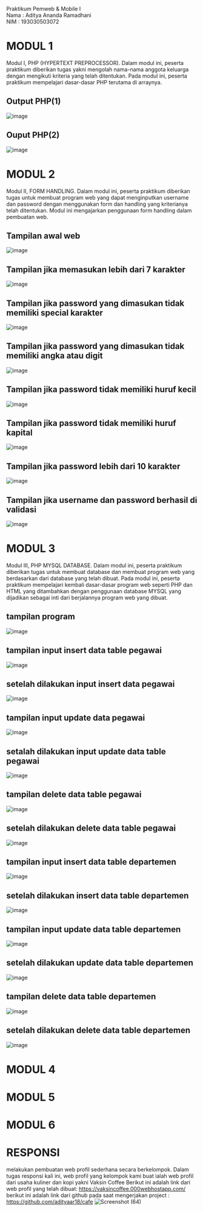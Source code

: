 Praktikum Pemweb & Mobile I\
Nama  : Aditya Ananda Ramadhani\
NIM   : 193030503072
# MODUL 1
Modul I, PHP (HYPERTEXT PREPROCESSOR). Dalam modul ini, peserta praktikum diberikan tugas yakni mengolah nama-nama anggota keluarga dengan mengikuti kriteria yang telah ditentukan. Pada modul ini, peserta praktikum mempelajari dasar-dasar PHP terutama di arraynya.
## Output PHP(1)
![image](https://user-images.githubusercontent.com/60376933/119394016-ea617200-bcfb-11eb-90bd-d14488877f96.png)
## Ouput PHP(2)
![image](https://user-images.githubusercontent.com/60376933/119394036-ee8d8f80-bcfb-11eb-82df-aecbeeafcfed.png)
# MODUL 2
Modul II, FORM HANDLING. Dalam modul ini, peserta praktikum diberikan tugas untuk membuat program web yang dapat menginputkan username dan password dengan menggunakan form dan handling yang kriterianya telah ditentukan. Modul ini mengajarkan penggunaan form handling dalam pembuatan web.
## Tampilan awal web
 ![image](https://user-images.githubusercontent.com/60376933/119393815-a4a4a980-bcfb-11eb-8eb1-bd4ded2a392e.png)
 
## Tampilan jika memasukan lebih dari 7 karakter
 ![image](https://user-images.githubusercontent.com/60376933/119393900-c30aa500-bcfb-11eb-934c-3cee7ae9cfe0.png)
 
 ## Tampilan jika password yang dimasukan tidak memiliki special karakter
 ![image](https://user-images.githubusercontent.com/60376933/119394074-fcdbab80-bcfb-11eb-890d-f164d3df6506.png)
 
 ## Tampilan jika password yang dimasukan tidak memiliki angka atau digit
![image](https://user-images.githubusercontent.com/60376933/119394097-0238f600-bcfc-11eb-8c65-5236987b5de6.png)
 ## Tampilan jika password tidak memiliki huruf kecil

![image](https://user-images.githubusercontent.com/60376933/119394111-05cc7d00-bcfc-11eb-93d5-96932b6a5121.png)

## Tampilan jika password tidak memiliki huruf kapital
![image](https://user-images.githubusercontent.com/60376933/119394125-08c76d80-bcfc-11eb-8acf-e220439b96af.png)

## Tampilan jika password lebih dari 10 karakter
![image](https://user-images.githubusercontent.com/60376933/119394141-0cf38b00-bcfc-11eb-937a-6b3187d51192.png)

## Tampilan jika username dan password berhasil di validasi
![image](https://user-images.githubusercontent.com/60376933/119394151-0fee7b80-bcfc-11eb-8252-0c8d1078ffe0.png)

# MODUL 3
Modul III, PHP MYSQL DATABASE. Dalam modul ini, peserta praktikum diberikan tugas untuk membuat database dan membuat program web yang berdasarkan dari database yang telah dibuat. Pada modul ini, peserta praktikum mempelajari kembali dasar-dasar program web seperti PHP dan HTML yang ditambahkan dengan penggunaan database MYSQL yang dijadikan sebagai inti dari berjalannya program web yang dibuat.
## tampilan program
![image](https://user-images.githubusercontent.com/60376933/119395967-72e11200-bcfe-11eb-9cf8-d1d55dd0cc0d.png)

## tampilan input insert data table pegawai
![image](https://user-images.githubusercontent.com/60376933/119396026-855b4b80-bcfe-11eb-8c0b-95a3370b8e51.png)

## setelah dilakukan input insert data pegawai
![image](https://user-images.githubusercontent.com/60376933/119396044-8d1af000-bcfe-11eb-8eae-f3531ff89757.png)

## tampilan input update data pegawai
![image](https://user-images.githubusercontent.com/60376933/119396097-9f952980-bcfe-11eb-98b8-25264648d739.png)

## setalah dilakukan input update data table pegawai
![image](https://user-images.githubusercontent.com/60376933/119396145-b0459f80-bcfe-11eb-9a25-27eb9005d19f.png)

## tampilan delete data table pegawai
![image](https://user-images.githubusercontent.com/60376933/119396173-ba679e00-bcfe-11eb-9e87-24bfe953158c.png)

## setelah dilakukan delete data table pegawai
![image](https://user-images.githubusercontent.com/60376933/119396214-c8b5ba00-bcfe-11eb-8eda-7a8a15faecd0.png)

## tampilan input insert data table departemen
![image](https://user-images.githubusercontent.com/60376933/119396234-ceab9b00-bcfe-11eb-8a6f-e6f10b7c2856.png)

## setelah dilakukan insert data table departemen
![image](https://user-images.githubusercontent.com/60376933/119396318-e84ce280-bcfe-11eb-9f13-facafda5ccd9.png)

## tampilan input update data table departemen
![image](https://user-images.githubusercontent.com/60376933/119396356-f1d64a80-bcfe-11eb-8d2d-db3ad13c04cd.png)

## setelah dilakukan update data table departemen
![image](https://user-images.githubusercontent.com/60376933/119396398-fc90df80-bcfe-11eb-9e02-675d867f4f8c.png)

## tampilan delete data table departemen
![image](https://user-images.githubusercontent.com/60376933/119396441-09adce80-bcff-11eb-98b7-86cd4a35388e.png)

## setelah dilakukan delete data table departemen
![image](https://user-images.githubusercontent.com/60376933/119396463-103c4600-bcff-11eb-8114-56df9dcd8d3f.png)

# MODUL 4
# MODUL 5
# MODUL 6
# RESPONSI
melakukan pembuatan web profil sederhana secara berkelompok. Dalam tugas responsi kali ini, web profil yang kelompok kami buat ialah web profil dari usaha kuliner dan kopi yakni Vaksin Coffee
Berikut ini adalah link dari web profil yang telah dibuat: https://vaksincoffee.000webhostapp.com/
berikut ini adalah link dari github pada saat mengerjakan project : https://github.com/adityaar18/cafe
![Screenshot (64)](https://user-images.githubusercontent.com/60376933/119393029-ade14680-bcfa-11eb-8cd9-db79d3beee90.png)
